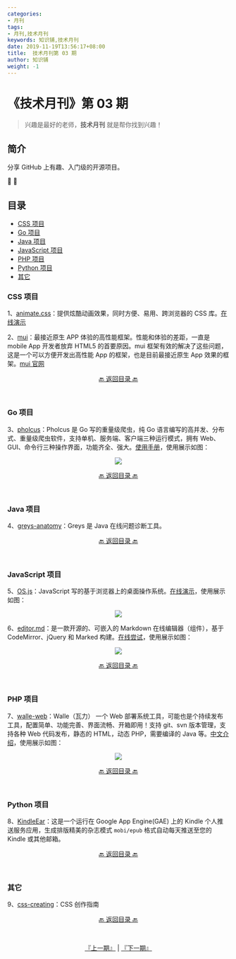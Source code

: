 ```yaml
---
categories:
- 月刊
tags:
- 月刊,技术月刊
keywords: 知识铺,技术月刊
date: 2019-11-19T13:56:17+08:00
title:  技术月刊第 03 期
author: 知识铺
weight: -1
---
```


# 《技术月刊》第 03 期
>兴趣是最好的老师，**技术月刊** 就是帮你找到兴趣！


## 简介
分享 GitHub 上有趣、入门级的开源项目。



🎉  🎉

## 目录
- [CSS 项目](#CSS-项目)
- [Go 项目](#Go-项目)
- [Java 项目](#Java-项目)
- [JavaScript 项目](#JavaScript-项目)
- [PHP 项目](#PHP-项目)
- [Python 项目](#Python-项目)
- [其它](#其它)


### CSS 项目
1、[animate.css](https://github.com/daneden/animate.css)：提供炫酷动画效果，同时方便、易用、跨浏览器的 CSS 库。[在线演示](https://daneden.github.io/animate.css/)

2、[mui](https://github.com/dcloudio/mui)：最接近原生 APP 体验的高性能框架。性能和体验的差距，一直是 mobile App 开发者放弃 HTML5 的首要原因。mui 框架有效的解决了这些问题，这是一个可以方便开发出高性能 App 的框架，也是目前最接近原生 App 效果的框架。[mui 官网](http://dev.dcloud.net.cn/mui/)

<p align="center"><a href="#目录">🔙 返回目录 🔙</a></p><br>

### Go 项目
3、[pholcus](https://github.com/henrylee2cn/pholcus)：Pholcus 是 Go 写的重量级爬虫，纯 Go 语言编写的高并发、分布式、重量级爬虫软件，支持单机、服务端、客户端三种运行模式，拥有 Web、GUI、命令行三种操作界面，功能齐全、强大。[使用手册](https://pholcus.gitbooks.io/docs/content/)，使用展示如图：


<p align="center"><img src='https://sblig.gitee.io/static/satj/03/img/Pholcus-min.jpg' style="max-width:80%; max-height=80%;"></img></p>

<p align="center"><a href="#目录">🔙 返回目录 🔙</a></p><br>

### Java 项目
4、[greys-anatomy](https://github.com/oldmanpushcart/greys-anatomy)：Greys 是 Java 在线问题诊断工具。

<p align="center"><a href="#目录">🔙 返回目录 🔙</a></p><br>

### JavaScript 项目
5、[OS.js](https://github.com/os-js/OS.js)：JavaScript 写的基于浏览器上的桌面操作系统。[在线演示](https://demo.os-js.org/)，使用展示如图：


<p align="center"><img src='https://sblig.gitee.io/static/satj/03/img/os-js-min.png' style="max-width:80%; max-height=80%;"></img></p>

6、[editor.md](https://github.com/pandao/editor.md)：是一款开源的、可嵌入的 Markdown 在线编辑器（组件），基于 CodeMirror、jQuery 和 Marked 构建。[在线尝试](http://lab.lepture.com/editor/)，使用展示如图：


<p align="center"><img src='https://sblig.gitee.io/static/satj/03/img/editor.md-min.png' style="max-width:80%; max-height=80%;"></img></p>

<p align="center"><a href="#目录">🔙 返回目录 🔙</a></p><br>

### PHP 项目
7、[walle-web](https://github.com/meolu/walle-web)：Walle（瓦力） 一个 Web 部署系统工具，可能也是个持续发布工具，配置简单、功能完善、界面流畅、开箱即用！支持 git、svn 版本管理，支持各种 Web 代码发布，静态的 HTML，动态 PHP，需要编译的 Java 等。[中文介绍](https://github.com/meolu/walle-web/blob/master/docs/README-zh.md)，使用展示如图：


<p align="center"><img src='https://sblig.gitee.io/static/satj/03/img/wali-show.gif' style="max-width:80%; max-height=80%;"></img></p>

<p align="center"><a href="#目录">🔙 返回目录 🔙</a></p><br>

### Python 项目
8、[KindleEar](https://github.com/cdhigh/KindleEar)：这是一个运行在 Google App Engine(GAE) 上的 Kindle 个人推送服务应用，生成排版精美的杂志模式 `mobi/epub` 格式自动每天推送至您的 Kindle 或其他邮箱。

<p align="center"><a href="#目录">🔙 返回目录 🔙</a></p><br>

### 其它
9、[css-creating](https://github.com/cssdream/css-creating)：CSS 创作指南

<p align="center"><a href="#目录">🔙 返回目录 🔙</a></p><br>



<p align="center">
    <a href="../../02/satj02">『上一期』</a>  | <a href="../../04/satj04">『下一期』</a>
</p>




